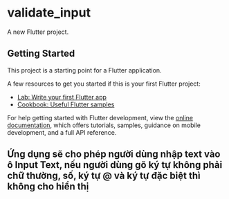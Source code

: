 # validate_input

A new Flutter project.

## Getting Started

This project is a starting point for a Flutter application.

A few resources to get you started if this is your first Flutter project:

- [Lab: Write your first Flutter app](https://docs.flutter.dev/get-started/codelab)
- [Cookbook: Useful Flutter samples](https://docs.flutter.dev/cookbook)

For help getting started with Flutter development, view the
[online documentation](https://docs.flutter.dev/), which offers tutorials,
samples, guidance on mobile development, and a full API reference.
## Ứng dụng sẽ cho phép người dùng nhập text vào ô Input Text, nếu người dùng gõ ký tự không phải chữ thường, số, ký tự @ và ký tự đặc biệt thì không cho hiển thị
